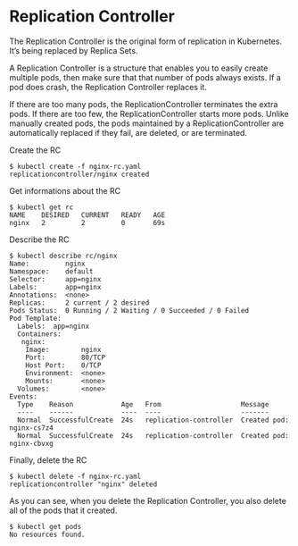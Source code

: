 # Replication Controller

The Replication Controller is the original form of replication in Kubernetes.  It’s being replaced by Replica Sets.

A Replication Controller is a structure that enables you to easily create multiple pods, then make sure that that number of pods always exists. If a pod does crash, the Replication Controller replaces it.

If there are too many pods, the ReplicationController terminates the extra pods. If there are too few, the ReplicationController starts more pods. Unlike manually created pods, the pods maintained by a ReplicationController are automatically replaced if they fail, are deleted, or are terminated. 

Create the RC

```
$ kubectl create -f nginx-rc.yaml
replicationcontroller/nginx created
```

Get informations about the RC

```
$ kubectl get rc                                                       
NAME    DESIRED   CURRENT   READY   AGE
nginx   2         2         0       69s
```

Describe the RC

```
$ kubectl describe rc/nginx
Name:         nginx
Namespace:    default
Selector:     app=nginx
Labels:       app=nginx
Annotations:  <none>
Replicas:     2 current / 2 desired
Pods Status:  0 Running / 2 Waiting / 0 Succeeded / 0 Failed
Pod Template:
  Labels:  app=nginx
  Containers:
   nginx:
    Image:        nginx
    Port:         80/TCP
    Host Port:    0/TCP
    Environment:  <none>
    Mounts:       <none>
  Volumes:        <none>
Events:
  Type    Reason            Age   From                    Message
  ----    ------            ----  ----                    -------
  Normal  SuccessfulCreate  24s   replication-controller  Created pod: nginx-cs7z4
  Normal  SuccessfulCreate  24s   replication-controller  Created pod: nginx-cbvxg
```

Finally, delete the RC

```
$ kubectl delete -f nginx-rc.yaml
replicationcontroller "nginx" deleted
```

As you can see, when you delete the Replication Controller, you also delete all of the pods that it created.

```
$ kubectl get pods                                                     
No resources found.
```

